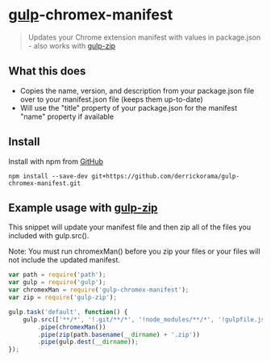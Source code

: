 # [gulp](https://github.com/wearefractal/gulp)-chromex-manifest

> Updates your Chrome extension manifest with values in package.json - also works with [gulp-zip](https://github.com/sindresorhus/gulp-zip)

## What this does

* Copies the name, version, and description from your package.json file over to your manifest.json file (keeps them up-to-date)
* Will use the "title" property of your package.json for the manifest "name" property if available


## Install

Install with npm from [GitHub](https://github.com/derrickorama/gulp-chromex-manifest)

```
npm install --save-dev git+https://github.com/derrickorama/gulp-chromex-manifest.git
```


## Example usage with [gulp-zip](https://github.com/sindresorhus/gulp-zip)

This snippet will update your manifest file and then zip all of the files you included with gulp.src().

Note: You must run chromexMan() before you zip your files or your files will not include the updated manifest.

```js
var path = require('path');
var gulp = require('gulp');
var chromexMan = require('gulp-chromex-manifest');
var zip = require('gulp-zip');

gulp.task('default', function() {
    gulp.src(['**/*', '!.git/**/*', '!node_modules/**/*', '!gulpfile.js', '!package.json'])
        .pipe(chromexMan())
        .pipe(zip(path.basename(__dirname) + '.zip'))
        .pipe(gulp.dest(__dirname));
});
```